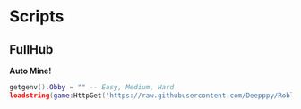 # Scripts

## FullHub
 **Auto Mine!**
```lua
getgenv().Obby = "" -- Easy, Medium, Hard
loadstring(game:HttpGet('https://raw.githubusercontent.com/Deepppy/Roblox/main/Button%20Infinity%20X/FullHub.lua'))()
```
